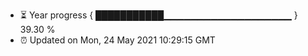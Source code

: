 - ⏳ Year progress { ███████████▁▁▁▁▁▁▁▁▁▁▁▁▁▁▁▁▁▁▁ } 39.30 %
- ⏰ Updated on Mon, 24 May 2021 10:29:15 GMT

